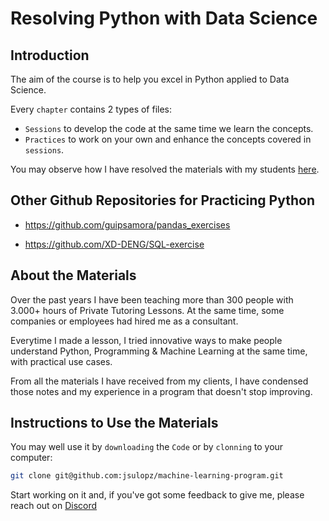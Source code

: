 # Resolving Python with Data Science

## Introduction

The aim of the course is to help you excel in Python applied to Data Science.

Every `chapter` contains 2 types of files:

- `Sessions` to develop the code at the same time we learn the concepts.
- `Practices` to work on your own and enhance the concepts covered in `sessions`.

You may observe how I have resolved the materials with my students [here](https://github.com/jsulopz/resolving-python-data-science/network/members).

## Other Github Repositories for Practicing Python

- https://github.com/guipsamora/pandas_exercises

- https://github.com/XD-DENG/SQL-exercise

## About the Materials

Over the past years I have been teaching more than 300 people with 3.000+ hours of Private Tutoring Lessons. At the same time, some companies or employees had hired me as a consultant.

Everytime I made a lesson, I tried innovative ways to make people understand Python, Programming & Machine Learning at the same time, with practical use cases.

From all the materials I have received from my clients, I have condensed those notes and my experience in a program that doesn't stop improving.

## Instructions to Use the Materials

You may well use it by `downloading` the `Code` or by `clonning` to your computer:

```zsh
git clone git@github.com:jsulopz/machine-learning-program.git
```

Start working on it and, if you've got some feedback to give me, please reach out on [Discord](https://discord.gg/W7XuejnRSJ)